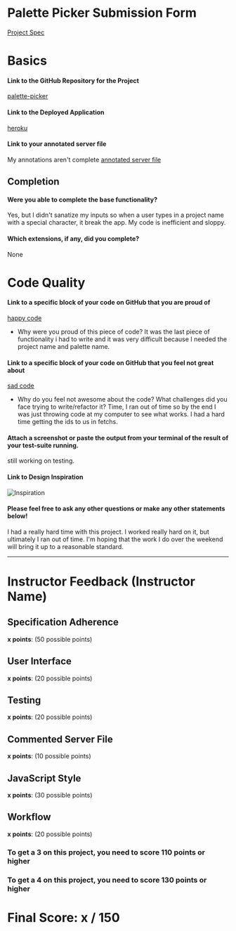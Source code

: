 # Palette Picker Submission Form

[Project Spec](http://frontend.turing.io/projects/palette-picker.html)

# Basics

#### Link to the GitHub Repository for the Project
[palette-picker](https://github.com/jdursema/PalettePicker/pull/5)

#### Link to the Deployed Application
[heroku](https://dursemapalettepicker.herokuapp.com/)

#### Link to your annotated server file
My annotations aren't complete
[annotated server file](https://github.com/jdursema/PalettePicker/blob/master/server.js)

## Completion

#### Were you able to complete the base functionality?

Yes, but I didn't sanatize my inputs so when a user types in a project name with a special character, it break the app. My code is inefficient and sloppy. 

#### Which extensions, if any, did you complete?

None

# Code Quality

#### Link to a specific block of your code on GitHub that you are proud of
[happy code](https://github.com/jdursema/PalettePicker/blob/master/server.js#L109)

* Why were you proud of this piece of code?
It was the last piece of functionality i had to write and it was very difficult because I needed the project name and palette name. 


#### Link to a specific block of your code on GitHub that you feel not great about
[sad code](https://github.com/jdursema/PalettePicker/blob/master/public/js/scripts.js#L141)

* Why do you feel not awesome about the code? What challenges did you face trying to write/refactor it?
Time, I ran out of time so by the end I was just throwing code at my computer to see what works. I had a hard time getting the ids to us in fetchs.

#### Attach a screenshot or paste the output from your terminal of the result of your test-suite running.

still working on testing.

#### Link to Design Inspiration

![Inspiration](https://dribbble.com/shots/2396138-Paper-Packs-Mockups)

#### Please feel free to ask any other questions or make any other statements below!

I had a really hard time with this project. I worked really hard on it, but ultimately I ran out of time. I'm hoping that the work I do over the weekend will bring it up to a reasonable standard.  

-----


# Instructor Feedback (Instructor Name)

## Specification Adherence

**x points**: (50 possible points)

## User Interface

**x points**: (20 possible points)

## Testing

**x points**: (20 possible points)

## Commented Server File

**x points**: (10 possible points)

## JavaScript Style

**x points**: (30 possible points)

## Workflow

**x points**: (20 possible points)


### To get a 3 on this project, you need to score 110 points or higher
### To get a 4 on this project, you need to score 130 points or higher

# Final Score: x / 150

